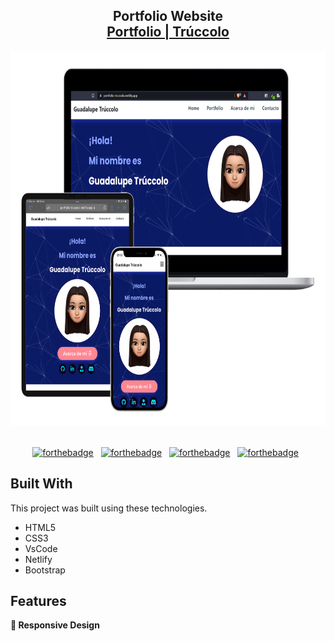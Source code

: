 <h2 align="center">
  Portfolio Website
  <br/>
  <a href="https://portfolio-truccolo.netlify.app/" target="_blank">Portfolio | Trúccolo</a>
</h2>
<div align="center">
  <img alt="Portfolio" src="./img/Portfolio-mockups.png" width="700px" height="600px"/>
</div>

<br/>

<center>

[![forthebadge](https://forthebadge.com/images/badges/built-with-love.svg)](https://forthebadge.com) &nbsp;
[![forthebadge](https://forthebadge.com/images/badges/uses-html.svg)](https://forthebadge.com) &nbsp;
[![forthebadge](https://forthebadge.com/images/badges/uses-css.svg)](https://forthebadge.com) &nbsp;
[![forthebadge](https://forthebadge.com/images/badges/made-with-javascript.svg)](https://forthebadge.com) &nbsp;

</center>

## Built With

This project was built using these technologies.

- HTML5
- CSS3
- VsCode
- Netlify
- Bootstrap

## Features

**📱 Responsive Design**
